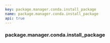 ```yaml
---
key: package.manager.conda.install_package
name: package.manager.conda.install_package
api: true
---
```


### package.manager.conda.install_package
